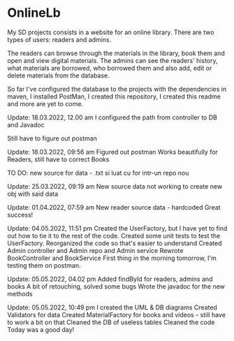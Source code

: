# OnlineLb
My SD projects consists in a website for an online library.
There are two types of users: readers and admins.

The readers can browse through the materials in the library, book them and open and view digital materials.
The admins can see the readers' history, what materials are borrowed, who borrowed them and also add, edit or delete materials from the database.

So far I've configured the database to the projects with the dependencies in maven, I installed PostMan, I created this repository, I created this readme and more are yet to come.

Update: 18.03.2022, 12.00 am
I configured the path from controller to DB and Javadoc

Still have to figure out postman

Update: 18.03.2022, 09:56 am
Figured out postman
Works beautifully for Readers, still have to correct Books


TO DO: new source for data - .txt si luat cu for intr-un repo nou

Update: 25.03.2022, 09:19 am
New source data
not working to create new obj with said data

Update: 01.04.2022, 07:59 am
New reader source data - hardcoded
Great success!

Update: 04.05.2022, 11:51 pm
Created the UserFactory, but I have yet to find out how to tie it to the rest of the code.
Created some unit tests to test the UserFactory.
Reorganized the code so that's easier to understand
Created Admin controller and Admin repo and Admin service
Rewrote BookController and BookService
First thing in the morning tomorrow, I'm testing them on postman.

Update: 05.05.2022, 04.02 pm
Added findById for readers, admins and books
A bit of retouching, solved some bugs
Wrote the javadoc for the new methods

Update: 05.05.2022, 10:49 pm
I created the UML & DB diagrams
Created Validators for data
Created MaterialFactory for books and videos - still have to work a bit on that
Cleaned the DB of useless tables
Cleaned the code
Today was a good day!